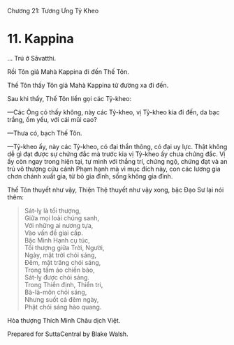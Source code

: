  

Chương 21: Tương Ưng Tỷ Kheo

# 11\. Kappina

… Trú ở Sāvatthi.

Rồi Tôn giả Mahà Kappina đi đến Thế Tôn.

Thế Tôn thấy Tôn giả Mahà Kappina từ đường xa đi đến.

Sau khi thấy, Thế Tôn liền gọi các Tỷ-kheo:

—Các Ông có thấy không, này các Tỷ-kheo, vị Tỷ-kheo kia đi đến, da bạc trắng, ốm yếu, với cái mũi cao?

—Thưa có, bạch Thế Tôn.

—Tỷ-kheo ấy, này các Tỷ-kheo, có đại thần thông, có đại uy lực. Thật không dễ gì đạt được sự chứng đắc mà trước kia vị Tỷ-kheo ấy chưa chứng đắc. Vị ấy còn ngay trong hiện tại, tự mình với thắng trí, chứng ngộ, chứng đạt và an trú vô thượng cứu cánh Phạm hạnh mà vì mục đích này, con các lương gia chơn chánh xuất gia, từ bỏ gia đình, sống không gia đình.

Thế Tôn thuyết như vậy, Thiện Thệ thuyết như vậy xong, bậc Ðạo Sư lại nói thêm:

> Sát-lỵ là tối thượng,  
> Giữa mọi loài chúng sanh,  
> Với những ai nương tựa,  
> Vào vấn đề giai cấp.  
> Bậc Minh Hạnh cụ túc,  
> Tối thượng giữa Trời, Người,  
> Ngày, mặt trời chói sáng,  
> Ðêm, mặt trăng chói sáng,  
> Trong tấm áo chiến bào,  
> Sát-lỵ được chói sáng.  
> Trong Thiền định, Thiền tri,  
> Bà-là-môn chói sáng,  
> Nhưng suốt cả đêm ngày,  
> Phật chói sáng hào quang.

Hòa thượng Thích Minh Châu dịch Việt.

Prepared for SuttaCentral by Blake Walsh.